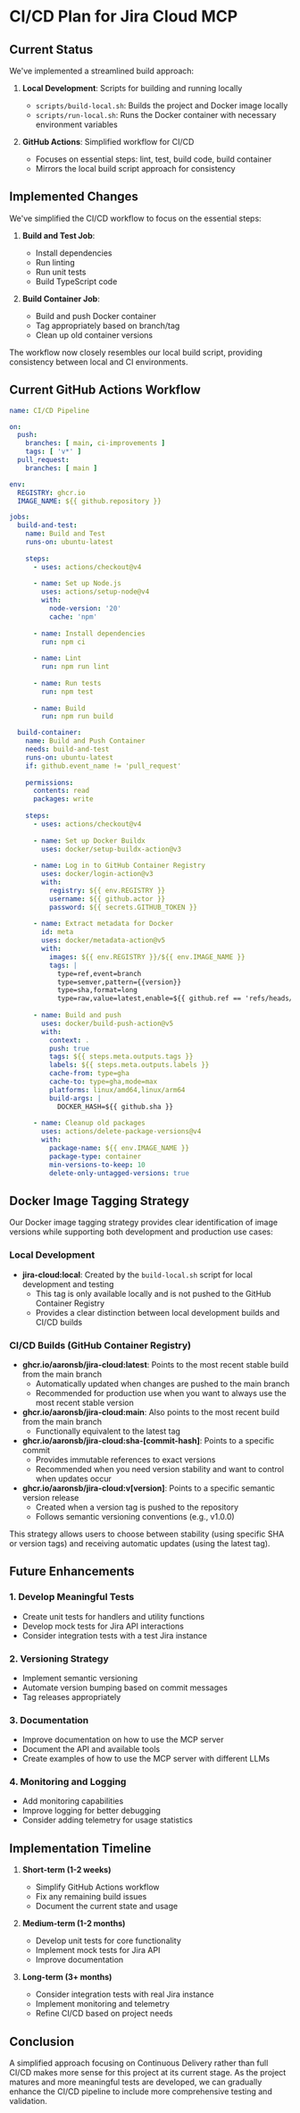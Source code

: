 # CI/CD Plan for Jira Cloud MCP

## Current Status

We've implemented a streamlined build approach:
1. **Local Development**: Scripts for building and running locally
   - `scripts/build-local.sh`: Builds the project and Docker image locally
   - `scripts/run-local.sh`: Runs the Docker container with necessary environment variables

2. **GitHub Actions**: Simplified workflow for CI/CD
   - Focuses on essential steps: lint, test, build code, build container
   - Mirrors the local build script approach for consistency

## Implemented Changes

We've simplified the CI/CD workflow to focus on the essential steps:

1. **Build and Test Job**:
   - Install dependencies
   - Run linting
   - Run unit tests
   - Build TypeScript code

2. **Build Container Job**:
   - Build and push Docker container
   - Tag appropriately based on branch/tag
   - Clean up old container versions

The workflow now closely resembles our local build script, providing consistency between local and CI environments.

## Current GitHub Actions Workflow

```yaml
name: CI/CD Pipeline

on:
  push:
    branches: [ main, ci-improvements ]
    tags: [ 'v*' ]
  pull_request:
    branches: [ main ]

env:
  REGISTRY: ghcr.io
  IMAGE_NAME: ${{ github.repository }}

jobs:
  build-and-test:
    name: Build and Test
    runs-on: ubuntu-latest
    
    steps:
      - uses: actions/checkout@v4
      
      - name: Set up Node.js
        uses: actions/setup-node@v4
        with:
          node-version: '20'
          cache: 'npm'
      
      - name: Install dependencies
        run: npm ci
      
      - name: Lint
        run: npm run lint
      
      - name: Run tests
        run: npm test
      
      - name: Build
        run: npm run build

  build-container:
    name: Build and Push Container
    needs: build-and-test
    runs-on: ubuntu-latest
    if: github.event_name != 'pull_request'
    
    permissions:
      contents: read
      packages: write
    
    steps:
      - uses: actions/checkout@v4
      
      - name: Set up Docker Buildx
        uses: docker/setup-buildx-action@v3
      
      - name: Log in to GitHub Container Registry
        uses: docker/login-action@v3
        with:
          registry: ${{ env.REGISTRY }}
          username: ${{ github.actor }}
          password: ${{ secrets.GITHUB_TOKEN }}
      
      - name: Extract metadata for Docker
        id: meta
        uses: docker/metadata-action@v5
        with:
          images: ${{ env.REGISTRY }}/${{ env.IMAGE_NAME }}
          tags: |
            type=ref,event=branch
            type=semver,pattern={{version}}
            type=sha,format=long
            type=raw,value=latest,enable=${{ github.ref == 'refs/heads/main' }}
      
      - name: Build and push
        uses: docker/build-push-action@v5
        with:
          context: .
          push: true
          tags: ${{ steps.meta.outputs.tags }}
          labels: ${{ steps.meta.outputs.labels }}
          cache-from: type=gha
          cache-to: type=gha,mode=max
          platforms: linux/amd64,linux/arm64
          build-args: |
            DOCKER_HASH=${{ github.sha }}
      
      - name: Cleanup old packages
        uses: actions/delete-package-versions@v4
        with:
          package-name: ${{ env.IMAGE_NAME }}
          package-type: container
          min-versions-to-keep: 10
          delete-only-untagged-versions: true
```

## Docker Image Tagging Strategy

Our Docker image tagging strategy provides clear identification of image versions while supporting both development and production use cases:

### Local Development
- **jira-cloud:local**: Created by the `build-local.sh` script for local development and testing
  - This tag is only available locally and is not pushed to the GitHub Container Registry
  - Provides a clear distinction between local development builds and CI/CD builds

### CI/CD Builds (GitHub Container Registry)
- **ghcr.io/aaronsb/jira-cloud:latest**: Points to the most recent stable build from the main branch
  - Automatically updated when changes are pushed to the main branch
  - Recommended for production use when you want to always use the most recent stable version
- **ghcr.io/aaronsb/jira-cloud:main**: Also points to the most recent build from the main branch
  - Functionally equivalent to the latest tag
- **ghcr.io/aaronsb/jira-cloud:sha-[commit-hash]**: Points to a specific commit
  - Provides immutable references to exact versions
  - Recommended when you need version stability and want to control when updates occur
- **ghcr.io/aaronsb/jira-cloud:v[version]**: Points to a specific semantic version release
  - Created when a version tag is pushed to the repository
  - Follows semantic versioning conventions (e.g., v1.0.0)

This strategy allows users to choose between stability (using specific SHA or version tags) and receiving automatic updates (using the latest tag).

## Future Enhancements

### 1. Develop Meaningful Tests

- Create unit tests for handlers and utility functions
- Develop mock tests for Jira API interactions
- Consider integration tests with a test Jira instance

### 2. Versioning Strategy

- Implement semantic versioning
- Automate version bumping based on commit messages
- Tag releases appropriately

### 3. Documentation

- Improve documentation on how to use the MCP server
- Document the API and available tools
- Create examples of how to use the MCP server with different LLMs

### 4. Monitoring and Logging

- Add monitoring capabilities
- Improve logging for better debugging
- Consider adding telemetry for usage statistics

## Implementation Timeline

1. **Short-term (1-2 weeks)**
   - Simplify GitHub Actions workflow
   - Fix any remaining build issues
   - Document the current state and usage

2. **Medium-term (1-2 months)**
   - Develop unit tests for core functionality
   - Implement mock tests for Jira API
   - Improve documentation

3. **Long-term (3+ months)**
   - Consider integration tests with real Jira instance
   - Implement monitoring and telemetry
   - Refine CI/CD based on project needs

## Conclusion

A simplified approach focusing on Continuous Delivery rather than full CI/CD makes more sense for this project at its current stage. As the project matures and more meaningful tests are developed, we can gradually enhance the CI/CD pipeline to include more comprehensive testing and validation.

